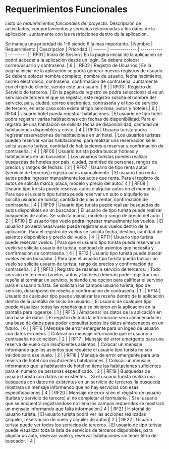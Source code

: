 # Requerimientos Funcionales
_Lista de requerimientos funcionales del proyecto._
Descripción de actividades, comportamientos y servicios relacionadas a los datos de la aplicación. Juntamente con las restricciones dentro de la aplicación.

Se maneja una prioridad de 1-6 siendo 6 la mas importante.
| Nombre | Requerimiento | Descripcion | Prioridad |
| ------ | ------------- | ----------- | --------- |
| RF01 | Inicio de Sesión  | En la pagina inicial de la aplicación se podrá acceder a la aplicación desde un login. Se debera colocar correo/usuario y contraseña. | 6 |
| RF02 | Registro de Usuarios | En la pagina inicial de la aplicación se podrá generar nuevos registros de usuario. Se debera colocar nombre completo, nombre de usuario, fecha nacimiento, correo electronico, contraseña, confirmacion de contraseña. Juntamente con el tipo de cliente, siendo este un usuario. | 6 |
| RF03 | Registro de Servicio de terceros. | En la pagina de registro se podra seleccionar si es un servicio de tercero el que se registra, este registro solicita el nombre del servicio, pais, ciudad, correo electronico, contraseña y el tipo de servicio de tercero, en este caso solo existe el tipo aerolinea, autos y hoteles.| 6 |
| RF04 | Usuario hotel pueda registrar habitaciones. | El usuario de tipo hotel podra registrar varias habitaciones con fechas de disponibilidad. Para el registro de una habitación se solicita fecha de disponibilidad, cantidad de habitaciones disponibles y costo. | 4 |
| RF05 | Usuario turista podra registrar reservaciones de habitaciones en un hotel.  | Los usuarios turistas pueden reservar varias habitaciones, para realizar una reservacion se le solita usuario turista, cantidad de habitaciones a reservar y confirmación de contraseña. | 4 |
| RF06 | Usuario turista podra buscar hoteles y habitaciones en un buscador. | Los usuarios turistas pueden realizar busquedas de hoteles por país, ciudad, cantidad de personas, rangos de precios y rangos de fechas. | 2 |
| RF07 | Usuario de tipo renta autos (servicio de terceros) registra autos manualmente. | El usuario tipo renta autos podra ingresar manualmente los autos que renta. Para el registro de autos se solicita marca, placa, modelo y precio del auto.| 4 |
| RF08 | Usuario tipo turista puede reservar autos o alquilar autos en el momento. | Para que el usuario tipo turista pueda reservar un auto o alquilarlo se solicita usuario de turista, cantidad de dias a rentar, confirmación de contraseña. | 4 |
| RF09 | Usuario tipo turista puede realizar busquedas de autos disponibles en un buscador. | El usuario de tipo turista puede realizar busquedas de autos. Se solicita marca, modelo y rango de precio del auto. | 2 |
| RF10 | El usuario tipo vuelo podra ingresar manualmente los vuelos. | El usuario tipo aerolineas/vuelo puede registrar sus vuelos dentro de la aplicación. Para el registro de vuelos se solicita fecha, destino, cantidad de asientos disponibles y precio del vuelo. | 4 |
| RF11 | Usuario tipo turista puede reservar vuelos. | Para que el usuario tipo turista pueda reservar un vuelo se solicita usuario de turista, cantidad de asientos que necesita y confirmación de contraseña. | 4 |
| RF12 | Usuario tipo turista puede buscar vuelos en un buscador. | Para que el usuario tipo turista pueda buscar un vuelo se solicita usuario de turista, rango de precios  y confirmación de contraseña. | 2 |
| RF13 | Registro de reseñas a servicio de terceros. | Todo servicio de terceros (vuelos, autos y hoteles) deberán poder registrar una reseña al terminar un servicio, teniendo una opcion para calificar el servicio para el usuario turista. Se solicitan los campos usuario turista, tipo de servicio, descripción de reseña y confirmación de contraseña. | 1 |
| RF14 | Usuario de cualquier tipo puede visualizar las reseña dentro de la aplicación dentro de la pantalla de inicio de usuario. | El usuario de cualquier tipo puede visualizar todas las reseñas que se hicieron en la aplicación en la pantalla para logearse.  | 1 |
| RF15 | Almacenar los datos de la aplicación en una base de datos. | El registro de toda la información sera almacenada en una base de datos para poder consultar todos los datos almacenados en un futuro.  | 6 |
| RF16 | Mensaje de error emergente para un logeo de usuario con datos erroneos. | Colocar un mensaje informando que el usuario o contraseña no coinciden. | 2 |
| RF17 | Mensaje de error emergente para una reserva de vuelo con insuficientes asientos. | Colocar un mensaje informando que los asientos que requiere el usuario tipo turista no son validos para ese vuelo. | 2 |
| RF18 | Mensaje de error emergente para una reserva de hotel con insuficientes habitaciones. | Colocar un mensaje informando que la habitación de hotel no tiene las habitaciones suficientes para el numero de personas especificado. | 2 |
| RF19 | Busquedas de usuario turista con datos no existentes. | Si el usuario turista realiza una busqueda con datos no existentes en un servicio de terceros, la busqueda mostrara un mensaje informando que no hay servicios con esas especificaciones.| 4 |
| RF20 | Mensaje de error si en el registro de usuario (turista y servicio de tercero) al no completar el formulario. | Si el usuario que se encuentra registrandose no llena los campos requeridos se mostrará un mensaje informando que falta información.| 4 |
| RF21 | Historial de usuario turista. | El usuario turista podrá ver las acciones realizadas (alquiler, reservacion de vuelo y alquiler de autos)| 2 |
| RF22 | Usuario turista puede ver todos los servicios de terceros. | El usuario de tipo turista puede visualizar toda la lista de servicios de terceros disponibles, para alquilar un auto, reservar vuelo y reservar habitaciones sin tener filtro de buscador. | 4 |